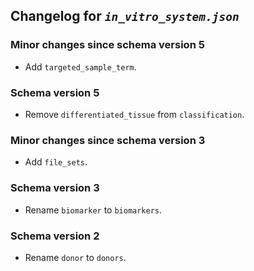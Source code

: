 ## Changelog for *`in_vitro_system.json`*

### Minor changes since schema version 5

* Add `targeted_sample_term`.

### Schema version 5

* Remove `differentiated_tissue` from `classification`.

### Minor changes since schema version 3

* Add `file_sets`.

### Schema version 3

* Rename `biomarker` to `biomarkers`.

### Schema version 2

* Rename `donor` to `donors`.
